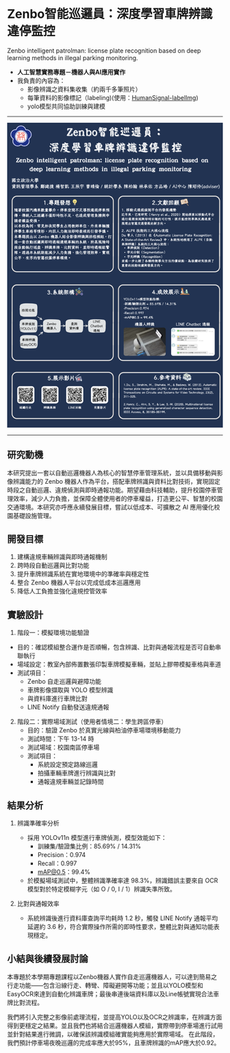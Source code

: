 # Zenbo智能巡邏員：深度學習車牌辨識違停監控
Zenbo intelligent patrolman: license plate recognition based on deep learning methods in illegal parking monitoring.

- **人工智慧實務專題－機器人與AI應用實作**
- 我負責的內容為：
  - 影像辨識之資料集收集（約兩千多筆照片）
  - 每筆資料的影像標記（labeling)(使用：[HumanSignal-labelImg](https://github.com/HumanSignal/labelImg))
  - yolo模型共同協助訓練與建模

***

![海報](poster.png)

***

## 研究動機

本研究提出一套以自動巡邏機器人為核心的智慧停車管理系統，並以具備移動與影像辨識能力的 Zenbo 機器人作為平台，搭配車牌辨識與資料比對技術，實現固定時段之自動巡邏、違規偵測與即時通報功能。期望藉由科技輔助，提升校園停車管理效率，減少人力負擔，並保障全體使用者的停車權益，打造更公平、智慧的校園交通環境。本研究亦呼應永續發展目標，嘗試以低成本、可擴散之 AI 應用優化校園基礎設施管理。


## 開發目標
1. 建構違規車輛辨識與即時通報機制
2. 跨時段自動巡邏與比對功能
3. 提升車牌辨識系統在實地環境中的準確率與穩定性
4. 整合 Zenbo 機器人平台以完成低成本巡邏應用
5. 降低人工負擔並強化違規控管效率


## 實驗設計
1. 階段一：模擬環境功能驗證
  - 目的：確認模組整合運作是否順暢，包含辨識、比對與通報流程是否可自動串聯執行
  - 場域設定：教室內部佈置數張印製車牌模擬車輛，並貼上膠帶模擬車格與車道
  - 測試項目：
    - Zenbo 自走巡邏與避障功能
    - 車牌影像擷取與 YOLO 模型辨識
    - 與資料庫進行車牌比對
    - LINE Notify 自動發送違規通報

2. 階段二：實際場域測試（使用者情境二：學生跨區停車）
   - 目的：驗證 Zenbo 於真實光線與柏油停車場環境移動能力
   - 測試時間：下午 13-14 時
   - 測試場域：校園南區停車場
   - 測試項目：
     - 系統設定預定路線巡邏
     - 拍攝車輛車牌進行辨識與比對
     - 通報違規車輛並記錄時間

## 結果分析

1. 辨識準確率分析
   - 採用 YOLOv11n 模型進行車牌偵測，模型效能如下：
     - 訓練集/驗證集比例：85.69% / 14.31%
     - Precision：0.974
     - Recall：0.997
     - mAP@0.5：99.4%
   - 於模擬場域測試中，整體辨識準確率達 98.3%，辨識錯誤主要來自 OCR 模型對於特定模糊字元（如 O / 0, I / 1）辨識失準所致。

2. 比對與通報效率
   - 系統辨識後進行資料庫查詢平均耗時 1.2 秒，觸發 LINE Notify 通報平均延遲約 3.6 秒，符合實際操作所需的即時性要求，整體比對與通知功能表現穩定。


## 小結與後續發展討論

本專題於本學期專題課程以Zenbo機器人實作自走巡邏機器人，可以達到簡易之行走功能——包含沿線行走、轉彎、障礙避開等功能；並且以YOLO模型和EasyOCR來達到自動化辨識車牌；最後串連後端資料庫以及Line帳號實現合法車牌比對流程。

我們將引入完整之影像前處理流程，並提高YOLO以及OCR之辨識率，在辨識方面得到更穩定之結果。並且我們也將結合巡邏機器人模組，實際帶到停車場進行試用並針對結果進行微調，以確保該辨識模組確實能夠應用於實際場域。
在此階段，我們預計停車場夜晚巡邏的完成率應大於95%，且車牌辨識的mAP應大於0.92。
